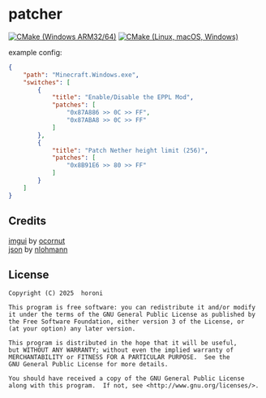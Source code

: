 # patcher
[![CMake (Windows ARM32/64)](https://github.com/horoni/patcher/actions/workflows/cmake_win-arm.yml/badge.svg)](https://github.com/horoni/patcher/actions/workflows/cmake_win-arm.yml)
[![CMake (Linux, macOS, Windows)](https://github.com/horoni/patcher/actions/workflows/cmake.yml/badge.svg)](https://github.com/horoni/patcher/actions/workflows/cmake.yml)

example config:
```json
{
    "path": "Minecraft.Windows.exe",
    "switches": [
        {
            "title": "Enable/Disable the EPPL Mod",
            "patches": [
                "0x87A886 >> 0C >> FF",
                "0x87ABA8 >> 0C >> FF"
            ]
        },
        {
            "title": "Patch Nether height limit (256)",
            "patches": [
                "0x8B91E6 >> 80 >> FF"
            ]
        }
    ]
}
```
## Credits
[imgui](https://github.com/ocornut/imgui) by [ocornut](https://github.com/ocornut) <br>
[json](https://github.com/nlohmann/json) by [nlohmann](https://github.com/nlohmann)

## License
```
Copyright (C) 2025  horoni

This program is free software: you can redistribute it and/or modify
it under the terms of the GNU General Public License as published by
the Free Software Foundation, either version 3 of the License, or
(at your option) any later version.

This program is distributed in the hope that it will be useful,
but WITHOUT ANY WARRANTY; without even the implied warranty of
MERCHANTABILITY or FITNESS FOR A PARTICULAR PURPOSE.  See the
GNU General Public License for more details.

You should have received a copy of the GNU General Public License
along with this program.  If not, see <http://www.gnu.org/licenses/>.
```

